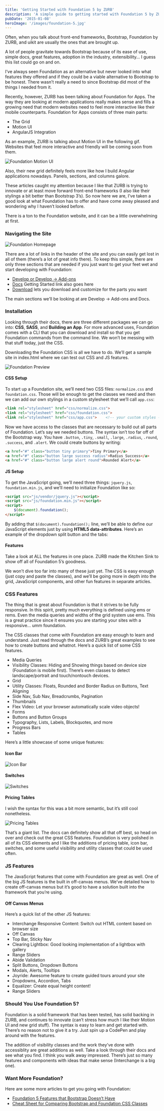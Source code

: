 ```yaml
---
title: 'Getting Started with Foundation 5 by ZURB'
description: 'A simple guide to getting started with Foundation 5 by ZURB.'
pubDate: '2015-01-08'
heroImage: '/images/foundation-5.jpg'
---
```


Often, when you talk about front-end frameworks, Bootstrap, Foundation by ZURB, and uikit are usually the ones that are brought up.

A lot of people gravitate towards Bootstrap because of its ease of use, simple docs, great features, adoption in the industry, extensibility… I guess this list could go on and on.

I’ve always seen Foundation as an alternative but never looked into what features they offered and if they could be a viable alternative to Bootstrap to be honest. There wasn’t really a need to since Bootstrap did most of the things I needed from it.

Recently, however, ZURB has been talking about Foundation for Apps. The way they are looking at modern applications really makes sense and fills a growing need that modern websites need to feel more interactive like their mobile counterparts. Foundation for Apps consists of three main parts:

- The Grid
- Motion UI
- AngularJS Integration

As an example, ZURB is talking about Motion UI in the following gif. Websites that feel more interactive and friendly will be coming soon from them.

![Foundation Motion UI](/images/foundation-1.gif)

Also, their new grid definitely feels more like how I build Angular applications nowadays. Panels, sections, and columns galore.

These articles caught my attention because I like that ZURB is trying to innovate or at least move forward front-end frameworks (I also like their stylings a bit better than Bootstrap 3’s). So now here we are, I’ve taken a good look at what Foundation has to offer and have come away pleased and wondering why I haven’t looked before.

There is a ton to the Foundation website, and it can be a little overwhelming at first.

### Navigating the Site

![Foundation Homepage](/images/zurb-homepage-1012x500.png)

There are a lot of links in the header of the site and you can easily get lost in all of them (there’s a lot of great info there). To keep this simple, there are only three sections that are needed if you just want to get your feet wet and start developing with Foundation:

- [Develop or Develop -> Add-ons](https://foundation.zurb.com/templates.html)
- [Docs](https://foundation.zurb.com/docs.html) Getting Started link also goes here
- [Download](https://foundation.zurb.com/download.html) lets you download and customize for the parts you want

The main sections we’ll be looking at are Develop -> Add-ons and Docs.

### Installation

Looking through their docs, there are three different packages we can go into: **CSS**, **SASS**, and **Building an App**. For more advanced uses, Foundation comes with a CLI that you can download and install so that you get Foundation commands from the command line. We won’t be messing with that stuff today, just the CSS.

Downloading the Foundation CSS is all we have to do. We’ll get a sample site in index.html where we can test out CSS and JS features.

![Foundation Preview](/images/zurb-foundation-5-preview.png)

#### CSS Setup

To start up a Foundation site, we’ll need two CSS files: `normalize.css` and `foundation.css`. Those will be enough to get the classes we need and then we can add our own stylings in a custom stylesheet that we’ll call `app.css`:

```html
<link rel="stylesheet" href="css/normalize.css">
<link rel="stylesheet" href="css/foundation.css">
<link rel="stylesheet" href="css/app.css">    <!-- your custom styles -->
```

Now we have access to the classes that are necessary to build out all parts of Foundation. Let’s say we needed buttons. The syntax isn’t too far off of the Bootstrap way. You have `.button`, `.tiny`, `.small`, `.large`, `.radius`, `.round`, `.success`, and `.alert`. We could create buttons by writing:

```html
<a href="#" class="button tiny primary">Tiny Primary</a>  
<a href="#" class="button large success radius">Radius Success</a>
<a href="#" class="button large alert round">Rounded Alert</a>
```

#### JS Setup

To get the JavaScript going, we’ll need three things: `jquery.js`, `foundation.min.js`, and we’ll need to initialize Foundation like so:

```html
<script src="js/vendor/jquery.js"></script>
<script src="js/foundation.min.js"></script>
<script>
    $(document).foundation();
</script>
```
By adding that `$(document).foundation();` line, we’ll be able to define our JavaScript elements just by using **HTML5 data-attributes**. Here’s an example of the dropdown split button and the tabs:


#### Features

Take a look at ALL the features in one place. ZURB made the Kitchen Sink to show off all of Foundation 5’s goodness.

We won’t dive too far into many of these just yet. The CSS is easy enough (just copy and paste the classes), and we’ll be going more in depth into the grid, JavaScript components, and other fun features in separate articles.

### CSS Features

The thing that is great about Foundation is that it strives to be fully responsive. In this spirit, pretty much everything is defined using ems or rems. Even the media queries and widths of the grid system use ems. This is a great practice since it ensures you are starting your sites with a responsive… umm foundation.

The CSS classes that come with Foundation are easy enough to learn and understand. Just read through the docs and ZURB’s great examples to see how to create buttons and whatnot. Here’s a quick list of some CSS features.

- Media Queries
- Visibility Classes: Hiding and Showing things based on device size (Foundation is mobile first). There’s even classes to detect landscape/portrait and touch/nontouch devices.
- Grid
- Utility Classes: Floats, Rounded and Border Radius on Buttons, Text Aligning
- Side Nav, Sub Nav, Breadcrumbs, Pagination
- Thumbnails
- Flex Video: Let your browser automatically scale video objects!
- Forms
- Buttons and Button Groups
- Typography, Lists, Labels, Blockquotes, and more
- Progress Bars
- Tables

Here’s a little showcase of some unique features:

#### Icon Bar
![Icon Bar](/images/icon-bar.jpg)

#### Switches
![Switches](/images/switches.jpg)

#### Pricing Tables

I wish the syntax for this was a bit more semantic, but it’s still cool nonetheless.

![Pricing Tables](/images/pricing-tables.jpg)


That’s a giant list. The docs can definitely show all that off best, so head on over and check out the great CSS features. Foundation is very polished in all of its CSS elements and I like the additions of pricing table, icon bar, switches, and some useful visibility and utility classes that could be used often.

### JS Features

The JavaScript features that come with Foundation are great as well. One of the big JS features is the built in off-canvas menus. We’ve detailed how to create off-canvas menus but it’s good to have a solution built into the framework that you’re using.

#### Off Canvas Menus

Here’s a quick list of the other JS features:

- Interchange Responsive Content: Switch out HTML content based on browser size
- Off Canvas
- Top Bar, Sticky Nav
- Clearing Lightbox: Good looking implementation of a lightbox with gallery
- Range Sliders
- Abide Validation
- Split Buttons, Dropdown Buttons
- Modals, Alerts, Tooltips
- Joyride: Awesome feature to create guided tours around your site
- Dropdowns, Accordion, Tabs
- Equalizer: Create equal height content!
- Range Sliders

### Should You Use Foundation 5?

Foundation is a solid framework that has been tested, has solid backing in ZURB, and continues to innovate (can’t stress how much I like their Motion UI and new grid stuff). The syntax is easy to learn and get started with. There’s no reason not to give it a try. Just spin up a CodePen and play around with the features.

The addition of visibility classes and the work they’ve done with accessiblity are great additions as well. Take a look through their docs and see what you find. I think you walk away impressed. There’s just so many features and components with ideas that make sense (Interchange is a big one).

### Want More Foundation?

Here are some more articles to get you going with Foundation:

- [Foundation 5 Features that Bootstrap Doesn’t Have](/blog/foundation-5-features-that-bootstrap-doesnt-have)
- [Cheat Sheet for Comparing Bootstrap and Foundation CSS Classes](/blog/cheat-sheet-for-comparing-bootstrap-and-foundation-css-classes)